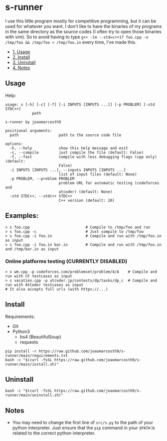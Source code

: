 # s-runner
I use this little program mostly for competitive programming, but it can be used for whatever you want.
I don't like to have the binaries of my programs in the same directory as the source codes (I often try to open those binaries with vim). So to avoid having to type `g++ -lm --std=c++17 foo.cpp -o /tmp/foo && /tmp/foo < /tmp/foo.in` every time, I've made this.

- [1. Usage](#usage)
- [2. Install](#install)
- [3. Uninstall](#uninstall)
- [4. Notes](#notes)

## Usage
Help:
```
usage: s [-h] [-c] [-f] [-i INPUTS [INPUTS ...]] [-p PROBLEM] [-std STDC++]
            path

s-runner by joaomarcosth9

positional arguments:
  path                  path to the source code file

options:
  -h, --help            show this help message and exit
  -c, --compile         just compile the file (default: False)
  -f, --fast            compile with less debugging flags (cpp only) (default:
                        False)
  -i INPUTS [INPUTS ...], --inputs INPUTS [INPUTS ...]
                        list of input files (default: None)
  -p PROBLEM, --problem PROBLEM
                        problem URL for automatic testing (codeforces and
                        atcoder) (default: None)
  -std STDC++, --stdc++ STDC++
                        C++ version (default: 20)
```
## Examples:
``` 
> s foo.cpp                         # Compile to /tmp/foo and run
> s foo.cpp -c                      # Just compile to /tmp/foo
> s foo.cpp -i foo.in               # Compile and run with /tmp/foo.in as input
> s foo.cpp -i foo.in bar.in        # Compile and run with /tmp/foo.in and /tmp/bar.in as input
```
### Online platforms testing (CURRENTLY DISABLED)
```
> s wm.cpp -p codeforces.com/problemset/problem/4/A    # Compile and run with CF testcases as input
> s vacation.cpp -p atcoder.jp/contests/dp/tasks/dp_c  # Compile and run with AtCoder testcases as input
# It also accepts full urls (with https://...) 
```
## Install
Requirements:
- Git
- Python3
  - bs4 (BeautifulSoup)
  - requests
```
pip install -r https://raw.github.com/joaomarcosth9/s-runner/main/requirements.txt
bash -c "$(curl -fsSL https://raw.github.com/joaomarcosth9/s-runner/main/install.sh)"
```
## Uninstall
```
bash -c "$(curl -fsSL https://raw.github.com/joaomarcosth9/s-runner/main/uninstall.sh)"
```
## Notes
- You may need to change the first line of `src/s.py` to the path of your python interpreter. Just ensure that the `pip` command in your `$PATH` is related to the correct python interpreter.

